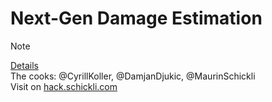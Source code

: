# Next-Gen Damage Estimation

> [!NOTE]
> [Details](https://zh.swiss-ai-weeks.ch/challenges/vz2) <br/>
> The cooks: @CyrillKoller, @DamjanDjukic, @MaurinSchickli <br/>
> Visit on [hack.schickli.com](https://hack.schickli.com/) <br/>
